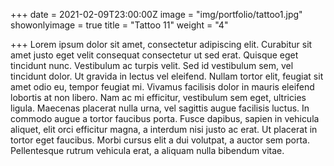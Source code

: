 +++
date = 2021-02-09T23:00:00Z
image = "img/portfolio/tattoo1.jpg"
showonlyimage = true
title = "Tattoo 11"
weight = "4"

+++
Lorem ipsum dolor sit amet, consectetur adipiscing elit. Curabitur sit amet justo eget velit consequat consectetur ut sed erat. Quisque eget tincidunt nunc. Vestibulum ac turpis velit. Sed id vestibulum sem, vel tincidunt dolor. Ut gravida in lectus vel eleifend. Nullam tortor elit, feugiat sit amet odio eu, tempor feugiat mi. Vivamus facilisis dolor in mauris eleifend lobortis at non libero. Nam ac mi efficitur, vestibulum sem eget, ultricies ligula. Maecenas placerat nulla urna, vel sagittis augue facilisis luctus. In commodo augue a tortor faucibus porta. Fusce dapibus, sapien in vehicula aliquet, elit orci efficitur magna, a interdum nisi justo ac erat. Ut placerat in tortor eget faucibus. Morbi cursus elit a dui volutpat, a auctor sem porta. Pellentesque rutrum vehicula erat, a aliquam nulla bibendum vitae.
